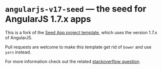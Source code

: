 # `angularjs-v17-seed` — the seed for AngularJS 1.7.x apps

This is a fork of the [Seed App project template](https://github.com/angular/angular-seed), which uses the version 1.7.x of AngularJS.

Pull requests are welcome to make this template get rid of `bower` and use `yarn` instead.

For more information check out the related [stackoverflow question](https://stackoverflow.com/questions/50999557/how-to-start-a-new-project-with-the-latest-version-of-angularjs).
